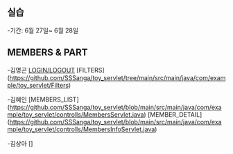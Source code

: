 ## 실습
-기간: 6월 27일~ 6월 28일 

## MEMBERS & PART
-김명곤 
[LOGIN/LOGOUT](https://github.com/SSSanga/toy_servlet/blob/main/src/main/java/com/example/toy_servlet/controlls/LoginCreateServlet.java)
[FILTERS]
(https://github.com/SSSanga/toy_servlet/tree/main/src/main/java/com/example/toy_servlet/Filters)

-김혜인
[MEMBERS_LIST]
(https://github.com/SSSanga/toy_servlet/blob/main/src/main/java/com/example/toy_servlet/controlls/MembersServlet.java)
[MEMBER_DETAIL]
(https://github.com/SSSanga/toy_servlet/blob/main/src/main/java/com/example/toy_servlet/controlls/MembersInfoServlet.java)

-김상아
[]




